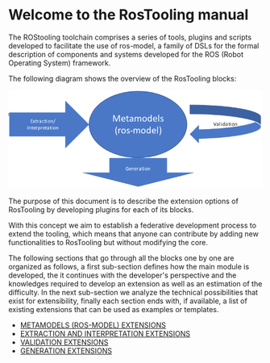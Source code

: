 # Welcome to the RosTooling manual

The ROStooling toolchain comprises a series of tools, plugins and scripts developed to facilitate the use of ros-model, a family of DSLs for the formal description of components and systems developed for the ROS (Robot Operating System) framework.

The following diagram shows the overview of the RosTooling blocks:

![RosTooling blocks overview](images/RosToolingExtensionsDiagram.png)

The purpose of this document is to describe the extension options of RosTooling by developing plugins for each of its blocks.  

With this concept we aim to establish a federative development process to extend the tooling, which means that anyone can contribute by adding new functionalities to RosTooling but without modifying the core.

The following sections that go through all the blocks one by one are organized as follows, a first sub-section defines how the main module is developed, the it continues with the developer's perspective and the knowledges required to develop an extension as well as an estimation of the difficulty. In the next sub-section we analyze the technical possibilities that exist for extensibility, finally each section ends with, if available, a list of existing extensions that can be used as examples or templates.

- [METAMODELS (ROS-MODEL) EXTENSIONS](metamodel_extensions.md)
- [EXTRACTION AND INTERPRETATION EXTENSIONS](extraction_extensions.md)
- [VALIDATION EXTENSIONS](validation_extensions.md)
- [GENERATION EXTENSIONS](generation_extensions.md)
